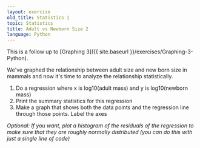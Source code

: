 ```yaml
---
layout: exercise
old_title: Statistics 1
topic: Statistics
title: Adult vs Newborn Size 2
language: Python
---
```


This is a follow up to [Graphing 3]({{ site.baseurl }}/exercises/Graphing-3-Python).

We've graphed the relationship between adult size and new born size in
mammals and now it's time to analyze the relationship statistically.

1.  Do a regression where x is log10(adult mass) and y is log10(newborn
    mass)
2.  Print the summary statistics for this regression
3.  Make a graph that shows both the data points and the regression line through
    those points. Label the axes

*Optional: If you want, plot a histogram of the residuals of the regression to
make sure that they are roughly normally distributed (you can do this with just
a single line of code)*
